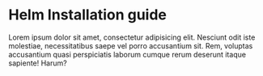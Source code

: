 # Helm Installation guide

Lorem ipsum dolor sit amet, consectetur adipisicing elit. Nesciunt odit iste molestiae, necessitatibus saepe vel porro accusantium sit. Rem, voluptas accusantium quasi perspiciatis laborum cumque rerum deserunt itaque sapiente! Harum?